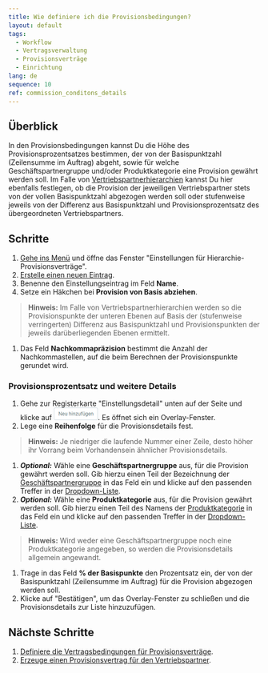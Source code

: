 ```yaml
---
title: Wie definiere ich die Provisionsbedingungen?
layout: default
tags:
  - Workflow
  - Vertragsverwaltung
  - Provisionsverträge
  - Einrichtung
lang: de
sequence: 10
ref: commission_conditons_details
---
```


## Überblick
In den Provisionsbedingungen kannst Du die Höhe des Provisionsprozentsatzes bestimmen, der von der Basispunktzahl (Zeilensumme im Auftrag) abgeht, sowie für welche Geschäftspartnergruppe und/oder Produktkategorie eine Provision gewährt werden soll. Im Falle von <a href="Vertriebspartner_anlegen#vp-hierarchie" title="Vertriebspartner einander unterordnen">Vertriebspartnerhierarchien</a> kannst Du hier ebenfalls festlegen, ob die Provision der jeweiligen Vertriebspartner stets von der vollen Basispunktzahl abgezogen werden soll oder stufenweise jeweils von der Differenz aus Basispunktzahl und Provisionsprozentsatz des übergeordneten Vertriebspartners.

## Schritte
1. [Gehe ins Menü](Menu) und öffne das Fenster "Einstellungen für Hierarchie-Provisionsverträge".
1. [Erstelle einen neuen Eintrag](Neuer_Datensatz_Fenster_Webui).
1. Benenne den Einstellungseintrag im Feld **Name**.
1. Setze ein Häkchen bei **Provision von Basis abziehen**.
 >**Hinweis:** Im Falle von Vertriebspartnerhierarchien werden so die Provisionspunkte der unteren Ebenen auf Basis der (stufenweise verringerten) Differenz aus Basispunktzahl und Provisionspunkten der jeweils darüberliegenden Ebenen ermittelt.

1. Das Feld **Nachkommapräzision** bestimmt die Anzahl der Nachkommastellen, auf die beim Berechnen der Provisionspunkte gerundet wird.

### Provisionsprozentsatz und weitere Details
1. Gehe zur Registerkarte "Einstellungsdetail" unten auf der Seite und klicke auf !["Neu hinzufügen"](assets/Neu_hinzufuegen_Button.png). Es öffnet sich ein Overlay-Fenster.
1. Lege eine **Reihenfolge** für die Provisionsdetails fest.
 >**Hinweis:** Je niedriger die laufende Nummer einer Zeile, desto höher ihr Vorrang beim Vorhandensein ähnlicher Provisionsdetails.

1. ***Optional:*** Wähle eine **Geschäftspartnergruppe** aus, für die Provision gewährt werden soll. Gib hierzu einen Teil der Bezeichnung der [Geschäftspartnergruppe](Neue_Geschaeftspartnergruppe) in das Feld ein und klicke auf den passenden Treffer in der <a href="Keyboard_Shortcuts_Liste#dropdown" title="Dynamisches Suchfeld (Autocomplete)">Dropdown-Liste</a>.
1. ***Optional:*** Wähle eine **Produktkategorie** aus, für die Provision gewährt werden soll. Gib hierzu einen Teil des Namens der [Produktkategorie](NeueProduktkategorie) in das Feld ein und klicke auf den passenden Treffer in der <a href="Keyboard_Shortcuts_Liste#dropdown" title="Dynamisches Suchfeld (Autocomplete)">Dropdown-Liste</a>.
 >**Hinweis:** Wird weder eine Geschäftspartnergruppe noch eine Produktkategorie angegeben, so werden die Provisionsdetails allgemein angewandt.

1. Trage in das Feld **% der Basispunkte** den Prozentsatz ein, der von der Basispunktzahl (Zeilensumme im Auftrag) für die Provision abgezogen werden soll.
1. Klicke auf "Bestätigen", um das Overlay-Fenster zu schließen und die Provisionsdetails zur Liste hinzuzufügen.

## Nächste Schritte
1. [Definiere die Vertragsbedingungen für Provisionsverträge](Vertragsbedingungen_Provision_definieren).
1. [Erzeuge einen Provisionsvertrag für den Vertriebspartner](Provisionsvertrag_erzeugen).
